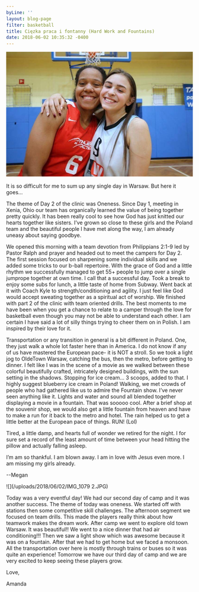 ```yaml
---
byLine: ''
layout: blog-page
filter: basketball
title: Cięzka praca i fontanny (Hard Work and Fountains)
date: 2018-06-02 10:35:32 -0400
---
```

![](/uploads/2018/06/02/IMG_0217.JPG)

It is so difficult for me to sum up any single day in Warsaw. But here it goes...

The theme of Day 2 of the clinic was Oneness. Since Day 1, meeting in Xenia, Ohio our team has organically learned the value of being together pretty quickly. It has been really cool to see how God has just knitted our hearts together like sisters. I’ve grown so close to these girls and the Poland team and the beautiful people I have met along the way, I am already uneasy about saying goodbye.

We opened this morning with a team devotion from Philippians 2:1-9 led by Pastor Ralph and prayer and headed out to meet the campers for Day 2. The first session focused on sharpening some individual skills and we added some tricks to our b-ball repertoire. With the grace of God and a little rhythm we successfully managed to get 55+ people to jump over a single jumprope together at own time. I call that a successful day. Took a break to enjoy some subs for lunch, a little taste of home from Subway. Went back at it with Coach Kyle to strength/conditioning and agility. I just feel like God would accept sweating together as a spiritual act of worship. We finished with part 2 of the clinic with team oriented drills. The best moments to me have been when you get a chance to relate to a camper through the love for basketball even though you may not be able to understand each other. I am certain I have said a lot of silly things trying to cheer them on in Polish. I am inspired by their love for it.

Transportation or any transition in general is a bit different in Poland. One, they just walk a whole lot faster here than in America. I do not know if any of us have mastered the European pace- it is NOT a stroll. So we took a light jog to OldeTown Warsaw, catching the bus, then the metro, before getting to dinner. I felt like I was in the scene of a movie as we walked between these colorful beautifully crafted, intricately designed buildings, with the sun setting in the shadows. Stopping for ice cream... 3 scoops, added to that. I highly suggest blueberry ice cream in Poland! Walking, we met crowds of people who had gathered like us to admire the Fountain show. I’ve never seen anything like it. Lights and water and sound all blended together displaying a movie in a fountain. That was sooooo cool. After a brief shop at the souvenir shop, we would also get a little fountain from heaven and have to make a run for it back to the metro and hotel. The rain helped us to get a little better at the European pace of things. RUN! (Lol)

Tired, a little damp, and hearts full of wonder we retired for the night. I for sure set a record of the least amount of time between your head hitting the pillow and actually falling asleep.

I’m am so thankful. I am blown away. I am in love with Jesus even more. I am missing my girls already.

--Megan

![](/uploads/2018/06/02/IMG_1079 2.JPG)

Today was a very eventful day! We had our second day of camp and it was another success. The theme of today was oneness. We started off with stations then some competitive  skill challenges. The afternoon segment we focused on team drills. This made the players really think about how teamwork makes the dream work. After camp we went to explore old town Warsaw. It was beautiful!! We went to a nice dinner that had air conditioning!!! Then we saw a light show which was awesome because it was on a fountain. After that we had to get home but we faced a monsoon.  All the transportation over here is mostly through trains or buses so it was quite an experience! Tomorrow we have our third day of camp and we are very excited to keep seeing these players grow.

Love,

Amanda